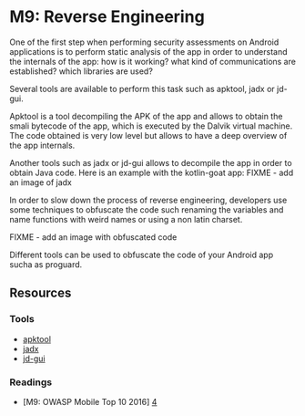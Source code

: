 M9: Reverse Engineering
=======================
One of the first step when performing security assessments on Android applications is to perform static analysis of the app in order to understand the internals of the app: how is it working? what kind of communications are established? which libraries are used? 

Several tools are available to perform this task such as apktool, jadx or jd-gui.

Apktool is a tool decompiling the APK of the app and allows to obtain the smali bytecode of the app, which is executed by the Dalvik virtual machine. The code obtained is very low level but allows to have a deep overview of the app internals.

Another tools such as jadx or jd-gui allows to decompile the app in order to obtain Java code. Here is an example with the kotlin-goat app:
FIXME - add an image of jadx

In order to slow down the process of reverse engineering, developers use some techniques to obfuscate the code such renaming the variables and name functions with weird names or using a non latin charset.

FIXME - add an image with obfuscated code

Different tools can be used to obfuscate the code of your Android app sucha as proguard.
 


## Resources

### Tools

* [apktool][1]
* [jadx][2]
* [jd-gui][3]


### Readings
* [M9: OWASP Mobile Top 10 2016] [4]


[1]: https://github.com/skylot/jadx
[2]: http://jd.benow.ca/
[3]: https://ibotpeaches.github.io/Apktool/
[4]: https://www.owasp.org/index.php/Mobile_Top_10_2016-M9-Reverse_Engineering